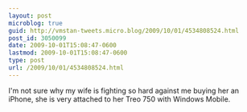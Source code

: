```yaml
---
layout: post
microblog: true
guid: http://vmstan-tweets.micro.blog/2009/10/01/4534808524.html
post_id: 3050099
date: 2009-10-01T15:08:47-0600
lastmod: 2009-10-01T15:08:47-0600
type: post
url: /2009/10/01/4534808524.html
---
```

I'm not sure why my wife is fighting so hard against me buying her an iPhone, she is very attached to her Treo 750 with Windows Mobile.
